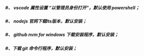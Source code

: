 ##### #、 vscode 属性设置 “以管理员身份打开”，默认使用 powershell；

##### #、 nodejs 官网下载lts版本，默认安装；

##### #、 github nvm for windows 下载安装程序，默认安装；

##### #、下载 git 命令行程序，默认安装；
